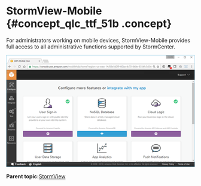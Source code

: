 # StormView-Mobile {#concept_qlc_ttf_51b .concept}

For administrators working on mobile devices, StormView-Mobile provides full access to all administrative functions supported by StormCenter.

![](graphics/mobile.png)

**Parent topic:**[StormView](../overview/overview_stormview_intro.html)

